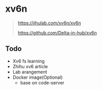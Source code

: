 # xv6n
> https://jihulab.com/xv6n/xv6n
> 
> https://github.com/Delta-in-hub/xv6n

## Todo
- Xv6 fs learning
- Zhihu xv6 article
- Lab arangement
- Docker image(Optional)
  - base on code-server







